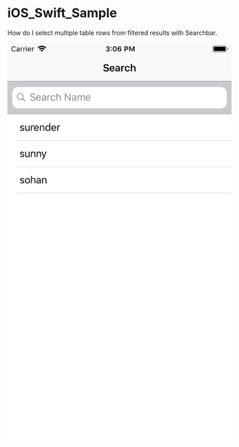 # iOS_Swift_Sample


How do I select multiple table rows from filtered results with Searchbar.

![alt text](https://raw.githubusercontent.com/Mprogrammer2020/iOS_Swift_Sample/master/Simulator%20Screen%20Shot%20-%20iPhone%208%20-%202019-08-21%20at%2015.06.11.png)
